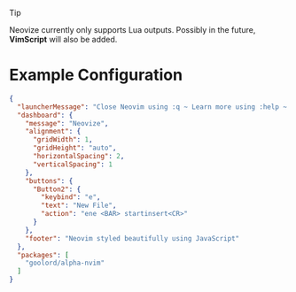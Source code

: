 > [!TIP]
> Neovize currently only supports Lua outputs. Possibly in the future, **VimScript** will also be added.

# Example Configuration
```json
{
  "launcherMessage": "Close Neovim using :q ~ Learn more using :help ~ Use commands using :",
  "dashboard": {
    "message": "Neovize",
    "alignment": {
      "gridWidth": 1,
      "gridHeight": "auto",
      "horizontalSpacing": 2,
      "verticalSpacing": 1
    },
    "buttons": {
      "Button2": {
        "keybind": "e",
        "text": "New File",
        "action": "ene <BAR> startinsert<CR>"
      }
    },
    "footer": "Neovim styled beautifully using JavaScript"
  },
  "packages": [
    "goolord/alpha-nvim"
  ]
}
```